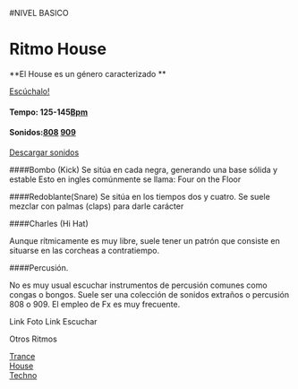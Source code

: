 #NIVEL BASICO


# Ritmo House 

**El House es un género caracterizado **

[Escúchalo!](https://www.youtube.com/user/Quakeschranzer666)


#### Tempo: 125-145[Bpm](http://es.wikipedia.org/wiki/Pulsaciones_por_minuto) 
#### Sonidos:[808](http://es.wikipedia.org/wiki/Roland_TR-808) [909](http://es.wikipedia.org/wiki/Roland_TR-909)
[Descargar sonidos](http://samples.kb6.de/downloads_snare_drum.php)


####Bombo (Kick)
Se sitúa en cada negra, generando una base sólida y estable
Esto en ingles comúnmente se llama: Four on the Floor  


####Redoblante(Snare)
Se sitúa en los tiempos dos y cuatro. 
Se suele mezclar con palmas (claps) para darle carácter 


####Charles (Hi Hat)

Aunque rítmicamente es muy libre, suele tener un patrón que consiste en situarse en las corcheas a contratiempo.


####Percusión.

No es muy usual escuchar instrumentos de percusión comunes como congas o bongos. 
Suele ser una colección de sonidos extraños o percusión 808 o 909. El empleo de Fx es muy frecuente.  


Link Foto
Link Escuchar


Otros Ritmos

[Trance](https://github.com/electropipe/musicaElectronica/blob/master/ciclo01/101.md)   
[House](https://github.com/electropipe/musicaElectronica/blob/master/ciclo01/102.md)   
[Techno](https://github.com/electropipe/musicaElectronica/edit/master/ciclo01/100.md)   

